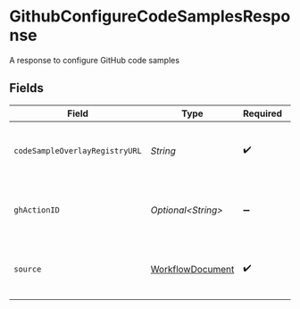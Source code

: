 # GithubConfigureCodeSamplesResponse

A response to configure GitHub code samples


## Fields

| Field                                                       | Type                                                        | Required                                                    | Description                                                 |
| ----------------------------------------------------------- | ----------------------------------------------------------- | ----------------------------------------------------------- | ----------------------------------------------------------- |
| `codeSampleOverlayRegistryURL`                              | *String*                                                    | :heavy_check_mark:                                          | The URL of the code sample overlay registry                 |
| `ghActionID`                                                | *Optional\<String>*                                         | :heavy_minus_sign:                                          | The ID of the GitHub action that was dispatched             |
| `source`                                                    | [WorkflowDocument](../../models/shared/WorkflowDocument.md) | :heavy_check_mark:                                          | A document referenced by a workflow                         |